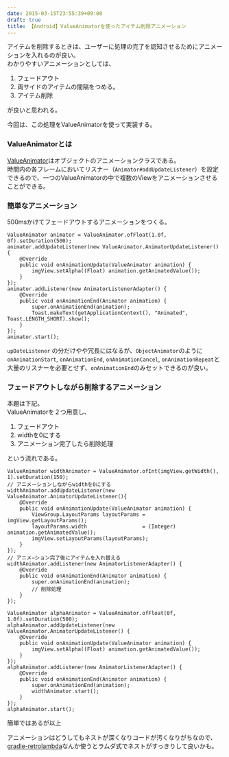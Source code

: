 ```yaml
---
date: 2015-03-15T23:55:39+09:00
draft: true
title: 【Android】ValueAnimatorを使ったアイテム削除アニメーション
---
```

アイテムを削除するときは、ユーザーに処理の完了を認知させるためにアニメーションを入れるのが良い。  
わかりやすいアニメーションとしては、

1. フェードアウト  
2. 両サイドのアイテムの間隔をつめる。  
3. アイテム削除  

が良いと思われる。  

今回は、この処理をValueAnimatorを使って実装する。  

### ValueAnimatorとは  
[ValueAnimator](http://developer.android.com/reference/android/animation/ValueAnimator.html)はオブジェクトのアニメーションクラスである。  
時間内の各フレームにおいてリスナー（`Animator#addUpdateListener`）を設定できるので、一つのValueAnimatorの中で複数のViewをアニメーションさせることができる。  

### 簡単なアニメーション  
500msかけてフェードアウトするアニメーションをつくる。  

```
ValueAnimator animator = ValueAnimator.ofFloat(1.0f, 0f).setDuration(500);
animator.addUpdateListener(new ValueAnimator.AnimatorUpdateListener() {
    @Override
    public void onAnimationUpdate(ValueAnimator animation) {
        imgView.setAlpha((Float) animation.getAnimatedValue());
    }
});
animator.addListener(new AnimatorListenerAdapter() {
    @Override
    public void onAnimationEnd(Animator animation) {
        super.onAnimationEnd(animation);
        Toast.makeText(getApplicationContext(), "Animated", Toast.LENGTH_SHORT).show();
    }
});
animator.start();
```

`upDateListener` の分だけやや冗長にはなるが、`ObjectAnimator`のように`onAnimationStart`, `onAnimationEnd`, `onAnimationCancel`, `onAnimationRepeat`と大量のリスナーを必要とせず、`onAnimationEnd`のみセットできるのが良い。  

### フェードアウトしながら削除するアニメーション  

本題は下記。  
ValueAnimatorを２つ用意し、  

1. フェードアウト  
2. widthを0にする  
3. アニメーション完了したら削除処理  

という流れである。  

```
ValueAnimator widthAnimator = ValueAnimator.ofInt(imgView.getWidth(), 1).setDuration(150);
// アニメーションしながらwidthを0にする
widthAnimator.addUpdateListener(new ValueAnimator.AnimatorUpdateListener(){
    @Override
    public void onAnimationUpdate(ValueAnimator animation) {
        ViewGroup.LayoutParams layoutParams = imgView.getLayoutParams();
        layoutParams.width                  = (Integer) animation.getAnimatedValue();
        imgView.setLayoutParams(layoutParams);
    }
});
// アニメ−ション完了後にアイテムを入れ替える
widthAnimator.addListener(new AnimatorListenerAdapter() {
    @Override
    public void onAnimationEnd(Animator animation) {
        super.onAnimationEnd(animation);
        // 削除処理
    }
});

ValueAnimator alphaAnimator = ValueAnimator.ofFloat(0f, 1.0f).setDuration(500);
alphaAnimator.addUpdateListener(new ValueAnimator.AnimatorUpdateListener() {
    @Override
    public void onAnimationUpdate(ValueAnimator animation) {
        imgView.setAlpha((Float) animation.getAnimatedValue());
    }
});
alphaAnimator.addListener(new AnimatorListenerAdapter() {
    @Override
    public void onAnimationEnd(Animator animation) {
        super.onAnimationEnd(animation);
        widthAnimator.start();
    }
});
alphaAnimator.start();
```

簡単ではあるが以上  

アニメーションはどうしてもネストが深くなりコードが汚くなりがちなので、[gradle-retrolambda](https://github.com/evant/gradle-retrolambda)なんか使うとラムダ式でネストがすっきりして良いかも。
